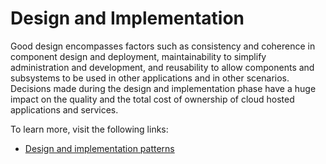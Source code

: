 # Design and Implementation

Good design encompasses factors such as consistency and coherence in component design and deployment, maintainability to simplify administration and development, and reusability to allow components and subsystems to be used in other applications and in other scenarios. Decisions made during the design and implementation phase have a huge impact on the quality and the total cost of ownership of cloud hosted applications and services.

To learn more, visit the following links:

- [Design and implementation patterns](https://learn.microsoft.com/en-us/azure/architecture/patterns/category/design-implementation)
